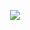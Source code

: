 <p align="center">
  <img src="https://user-images.githubusercontent.com/63444424/174604792-7f4004cc-9827-4881-b85b-9e2c8077c999.mov">
</p>
